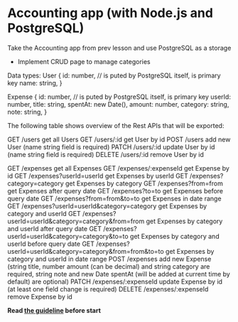 # Accounting app (with Node.js and PostgreSQL)
Take the Accounting app from prev lesson and use PostgreSQL as a storage

- Implement CRUD page to manage categories

Data types:
User {
  id: number, // is puted by PostgreSQL itself, is primary key
  name: string,
}

Expense {
  id: number, // is puted by PostgreSQL itself, is primary key
  userId: number,
  title: string,
  spentAt: new Date(),
  amount: number,
  category: string,
  note: string,
}

The following table shows overview of the Rest APIs that will be exported:

GET /users get all Users
GET /users/:id get User by id
POST /users add new User (name string field is required)
PATCH /users/:id update User by id (name string field is required)
DELETE /users/:id remove User by id

GET /expenses get all Expenses
GET /expenses/:expenseId get Expense by id
GET /expenses?userId=userId get Expenses by userId
GET /expenses?category=category get Expenses by category
GET /expenses?from=from get Expenses after query date
GET /expenses?to=to get Expenses before query date
GET /expenses?from=from&to=to get Expenses in date range
GET /expenses?userId=userId&category=category get Expenses by category and userId
GET /expenses?userId=userId&category=category&from=from get Expenses by category and userId after query date
GET /expenses?userId=userId&category=category&to=to get Expenses by category and userId before query date
GET /expenses?userId=userId&category=category&from=from&to=to get Expenses by category and userId in date range
POST /expenses add new Expense (string title, number amount (can be decimal) and string category are required, string note and new Date spentAt (will be added at current time by default) are optional)
PATCH /expenses/:expenseId update Expense by id (at least one field change is required)
DELETE /expenses/:expenseId remove Expense by id


**Read [the guideline](https://github.com/mate-academy/js_task-guideline/blob/master/README.md) before start**

